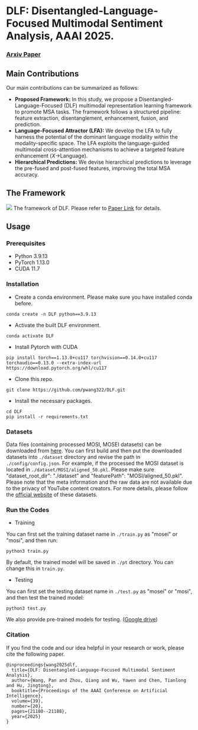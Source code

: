 # DLF: Disentangled-Language-Focused Multimodal Sentiment Analysis, AAAI 2025.

### [Arxiv Paper](https://arxiv.org/abs/2412.12225)

## Main Contributions

Our main contributions can be summarized as follows:

- **Proposed Framework:** In this study, we propose a Disentangled-Language-Focused (DLF) multimodal representation learning framework to promote MSA tasks. The framework follows a structured pipeline: feature extraction, disentanglement, enhancement, fusion, and prediction.
- **Language-Focused Attractor (LFA):** We develop the LFA to fully harness the potential of the dominant language modality within the modality-specific space. The LFA exploits the language-guided multimodal cross-attention mechanisms to achieve a targeted feature enhancement ($X$->Language).
- **Hierarchical Predictions:** We devise hierarchical predictions to leverage the pre-fused and post-fused features, improving the total MSA accuracy. 


## The Framework
![](./imgs/Framework.png)
The framework of DLF. Please refer to [Paper Link](https://arxiv.org/abs/2412.12225) for details.


## Usage

### Prerequisites
- Python 3.9.13
- PyTorch 1.13.0
- CUDA 11.7

### Installation
- Create a conda environment. Please make sure you have installed conda before.
```
conda create -n DLF python==3.9.13
```
- Activate the built DLF environment.
```
conda activate DLF
```
- Install Pytorch with CUDA
```
pip install torch==1.13.0+cu117 torchvision==0.14.0+cu117 torchaudio==0.13.0 --extra-index-url https://download.pytorch.org/whl/cu117
```
- Clone this repo.
```
git clone https://github.com/pwang322/DLF.git
```
- Install the necessary packages.
```
cd DLF
pip install -r requirements.txt
```

### Datasets
Data files (containing processed MOSI, MOSEI datasets) can be downloaded from [here](https://drive.google.com/drive/folders/1BBadVSptOe4h8TWchkhWZRLJw8YG_aEi?usp=sharing). 
You can first build and then put the downloaded datasets into `./dataset` directory and revise the path in `./config/config.json`. For example, if the processed the MOSI dataset is located in `./dataset/MOSI/aligned_50.pkl`. Please make sure "dataset_root_dir": "./dataset" and "featurePath": "MOSI/aligned_50.pkl".
Please note that the meta information and the raw data are not available due to the privacy of YouTube content creators. For more details, please follow the [official website](https://github.com/ecfm/CMU-MultimodalSDK) of these datasets.

### Run the Codes
- Training

You can first set the training dataset name in `./train.py` as "mosei" or "mosi", and then run:
```
python3 train.py
```
By default, the trained model will be saved in `./pt` directory. You can change this in `train.py`.

- Testing

You can first set the testing dataset name in `./test.py` as "mosei" or "mosi", and then test the trained model:
```
python3 test.py
```
We also provide pre-trained models for testing. ([Google drive](https://drive.google.com/drive/folders/1GgCfC1ITAnRRw6RScGc7c2YUg5Ccbdba?usp=sharing))


### Citation
If you find the code and our idea helpful in your research or work, please cite the following paper.

```
@inproceedings{wang2025dlf,
  title={DLF: Disentangled-Language-Focused Multimodal Sentiment Analysis},
  author={Wang, Pan and Zhou, Qiang and Wu, Yawen and Chen, Tianlong and Hu, Jingtong},
  booktitle={Proceedings of the AAAI Conference on Artificial Intelligence},
  volume={39},
  number={20},
  pages={21180--21188},
  year={2025}
}
```




